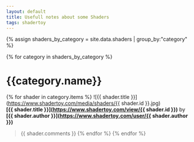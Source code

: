 ```yaml
---
layout: default
title: Usefull notes about some Shaders
tags: shadertoy
---
```


{% assign shaders_by_category = site.data.shaders | group_by:"category" %}

{% for category in shaders_by_category %}

# {{category.name}}

{% for shader in category.items %}
![{{ shader.title }}](https://www.shadertoy.com/media/shaders/{{ shader.id }}.jpg)  
**[{{ shader.title }}](https://www.shadertoy.com/view/{{ shader.id }})** by **[{{ shader.author }}](https://www.shadertoy.com/user/{{ shader.author }})**

>{{ shader.comments }} 
{% endfor %}
{% endfor %}

